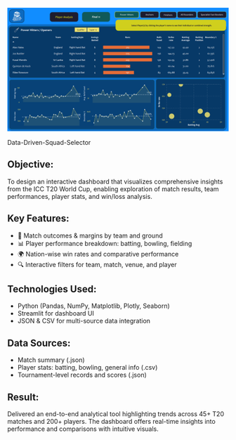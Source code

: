 ![Dashboard Preview](Screenshot(78).png)

Data-Driven-Squad-Selector

## Objective:
To design an interactive dashboard that visualizes comprehensive insights from the ICC T20 World Cup, enabling exploration of match results, team performances, player stats, and win/loss analysis.

## Key Features:
- 🏏 Match outcomes & margins by team and ground
- 📊 Player performance breakdown: batting, bowling, fielding
- 🌍 Nation-wise win rates and comparative performance
- 🔍 Interactive filters for team, match, venue, and player

## Technologies Used:
- Python (Pandas, NumPy, Matplotlib, Plotly, Seaborn)
- Streamlit for dashboard UI
- JSON & CSV for multi-source data integration

## Data Sources:
- Match summary (.json)
- Player stats: batting, bowling, general info (.csv)
- Tournament-level records and scores (.json)

## Result:
Delivered an end-to-end analytical tool highlighting trends across 45+ T20 matches and 200+ players. The dashboard offers real-time insights into performance and comparisons with intuitive visuals.
